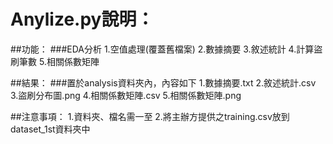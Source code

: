 # Anylize.py說明：

##功能：
###EDA分析
1.空值處理(覆蓋舊檔案)
2.數據摘要
3.敘述統計
4.計算盜刷筆數
5.相關係數矩陣

##結果：
###置於analysis資料夾內，內容如下
1.數據摘要.txt
2.敘述統計.csv
3.盜刷分布圖.png
4.相關係數矩陣.csv
5.相關係數矩陣.png

##注意事項：
1.資料夾、檔名需一至
2.將主辦方提供之training.csv放到dataset_1st資料夾中

